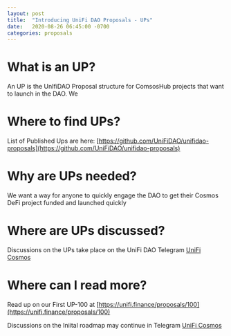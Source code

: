 ```yaml
---
layout: post
title:  "Introducing UniFi DAO Proposals - UPs"
date:   2020-08-26 06:45:00 -0700
categories: proposals
---
```


# What is an UP?
An UP is the UnIfiDAO Proposal structure for ComsosHub projects that want to launch in the DAO. We

# Where to find UPs?
List of Published Ups are here: [https://github.com/UniFiDAO/unifidao-proposals](https://github.com/UniFiDAO/unifidao-proposals)

# Why are UPs needed?
We want a way for anyone to quickly engage the DAO to get their Cosmos DeFi project funded and launched quickly

# Where are UPs discussed?
Discussions on the UPs take place on the UniFi DAO Telegram [UniFi Cosmos](https://t.me/unificosmos)

# Where can I read more?
Read up on our First UP-100 at [https://unifi.finance/proposals/100](https://unifi.finance/proposals/100)

Discussions on the Iniital roadmap may continue in Telegram
[UniFi Cosmos](https://t.me/unificosmos)
